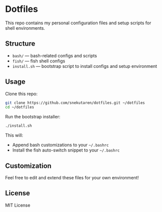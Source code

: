 # Dotfiles

This repo contains my personal configuration files and setup scripts for shell environments.

## Structure

- `bash/` — bash-related configs and scripts  
- `fish/` — fish shell configs  
- `install.sh` — bootstrap script to install configs and setup environment

## Usage

Clone this repo:

```bash
git clone https://github.com/snekutaren/dotfiles.git ~/dotfiles
cd ~/dotfiles
```

Run the bootstrap installer:

```bash
./install.sh
```

This will:

- Append bash customizations to your `~/.bashrc`  
- Install the fish auto-switch snippet to your `~/.bashrc`

## Customization

Feel free to edit and extend these files for your own environment!

## License

MIT License
